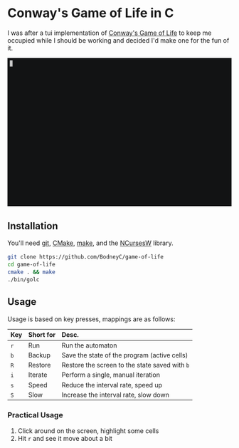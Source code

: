 # Conway's Game of Life in C

I was after a tui implementation of [Conway's Game of Life](https://en.wikipedia.org/wiki/Conway%27s_Game_of_Life) to keep me occupied while I should be working and decided I'd make one for the fun of it.

![game-of-life](./rsc/golc.gif)

## Installation

You'll need [git](https://git-scm.com/), [CMake](https://cmake.org/), [make](https://www.gnu.org/software/make/), and the [NCursesW](https://en.wikipedia.org/wiki/Ncurses) library.

```bash
git clone https://github.com/BodneyC/game-of-life
cd game-of-life
cmake . && make
./bin/golc
```

## Usage

Usage is based on key presses, mappings are as follows:

| Key | Short for | Desc.                                          |
| :-- | :--       | :--                                            |
| `r` | Run       | Run the automaton                              |
| `b` | Backup    | Save the state of the program (active cells)   |
| `R` | Restore   | Restore the screen to the state saved with `b` |
| `i` | Iterate   | Perform a single, manual iteration             |
| `s` | Speed     | Reduce the interval rate, speed up             |
| `S` | Slow      | Increase the interval rate, slow down          |

### Practical Usage

1. Click around on the screen, highlight some cells
2. Hit `r` and see it move about a bit
